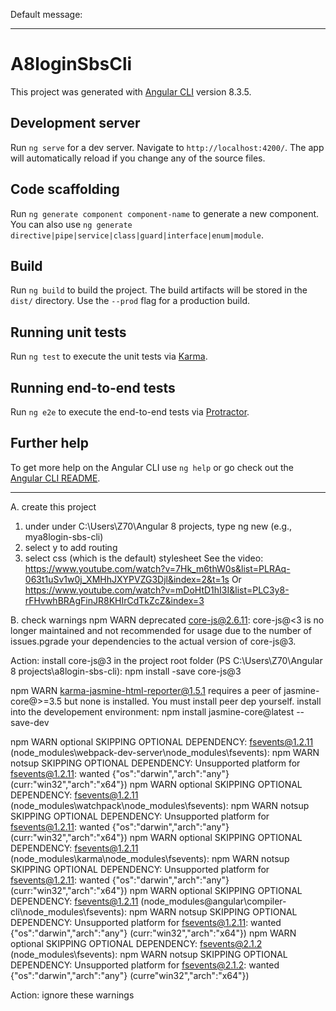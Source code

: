 Default message:
**************************************************************************************************
# A8loginSbsCli

This project was generated with [Angular CLI](https://github.com/angular/angular-cli) version 8.3.5.

## Development server

Run `ng serve` for a dev server. Navigate to `http://localhost:4200/`. The app will automatically reload if you change any of the source files.

## Code scaffolding

Run `ng generate component component-name` to generate a new component. You can also use `ng generate directive|pipe|service|class|guard|interface|enum|module`.

## Build

Run `ng build` to build the project. The build artifacts will be stored in the `dist/` directory. Use the `--prod` flag for a production build.

## Running unit tests

Run `ng test` to execute the unit tests via [Karma](https://karma-runner.github.io).

## Running end-to-end tests

Run `ng e2e` to execute the end-to-end tests via [Protractor](http://www.protractortest.org/).

## Further help

To get more help on the Angular CLI use `ng help` or go check out the [Angular CLI README](https://github.com/angular/angular-cli/blob/master/README.md).
**************************************************************************************************

A. create this project
1) under under C:\Users\Z70\Angular 8 projects, type ng new <project name> (e.g., mya8login-sbs-cli)
2) select y to add routing
3) select css (which is the default) stylesheet
See the video: https://www.youtube.com/watch?v=7Hk_m6thW0s&list=PLRAq-063t1uSv1w0j_XMHhJXYPVZG3Djl&index=2&t=1s
Or https://www.youtube.com/watch?v=mDoHtD1hI3I&list=PLC3y8-rFHvwhBRAgFinJR8KHIrCdTkZcZ&index=3

B. check warnings
npm WARN deprecated core-js@2.6.11: core-js@<3 is no longer maintained and not recommended for usage due to the number of issues.pgrade your dependencies to the actual version of core-js@3.

Action: install core-js@3
in the project root folder (PS C:\Users\Z70\Angular 8 projects\a8login-sbs-cli): 
npm install -save core-js@3

npm WARN karma-jasmine-html-reporter@1.5.1 requires a peer of jasmine-core@>=3.5 but none is installed. You must install peer dep yourself.
install into the developement environment:
npm install jasmine-core@latest  --save-dev

npm WARN optional SKIPPING OPTIONAL DEPENDENCY: fsevents@1.2.11 (node_modules\webpack-dev-server\node_modules\fsevents):
npm WARN notsup SKIPPING OPTIONAL DEPENDENCY: Unsupported platform for fsevents@1.2.11: wanted {"os":"darwin","arch":"any"} (curr:"win32","arch":"x64"})
npm WARN optional SKIPPING OPTIONAL DEPENDENCY: fsevents@1.2.11 (node_modules\watchpack\node_modules\fsevents):
npm WARN notsup SKIPPING OPTIONAL DEPENDENCY: Unsupported platform for fsevents@1.2.11: wanted {"os":"darwin","arch":"any"} (curr:"win32","arch":"x64"})
npm WARN optional SKIPPING OPTIONAL DEPENDENCY: fsevents@1.2.11 (node_modules\karma\node_modules\fsevents):
npm WARN notsup SKIPPING OPTIONAL DEPENDENCY: Unsupported platform for fsevents@1.2.11: wanted {"os":"darwin","arch":"any"} (curr:"win32","arch":"x64"})
npm WARN optional SKIPPING OPTIONAL DEPENDENCY: fsevents@1.2.11 (node_modules\@angular\compiler-cli\node_modules\fsevents):
npm WARN notsup SKIPPING OPTIONAL DEPENDENCY: Unsupported platform for fsevents@1.2.11: wanted {"os":"darwin","arch":"any"} (curr:"win32","arch":"x64"})
npm WARN optional SKIPPING OPTIONAL DEPENDENCY: fsevents@2.1.2 (node_modules\fsevents):
npm WARN notsup SKIPPING OPTIONAL DEPENDENCY: Unsupported platform for fsevents@2.1.2: wanted {"os":"darwin","arch":"any"} (curre"win32","arch":"x64"})

Action: ignore these warnings

